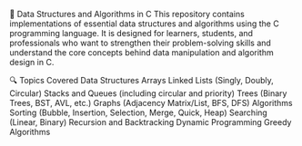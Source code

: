 📘 Data Structures and Algorithms in C
This repository contains implementations of essential data structures and algorithms using the C programming language. It is designed for learners, students, and professionals who want to strengthen their problem-solving skills and understand the core concepts behind data manipulation and algorithm design in C.

🔍 Topics Covered
Data Structures
Arrays
Linked Lists (Singly, Doubly, Circular)
Stacks and Queues (including circular and priority)
Trees (Binary Trees, BST, AVL, etc.)
Graphs (Adjacency Matrix/List, BFS, DFS)
Algorithms
Sorting (Bubble, Insertion, Selection, Merge, Quick, Heap)
Searching (Linear, Binary)
Recursion and Backtracking
Dynamic Programming
Greedy Algorithms
